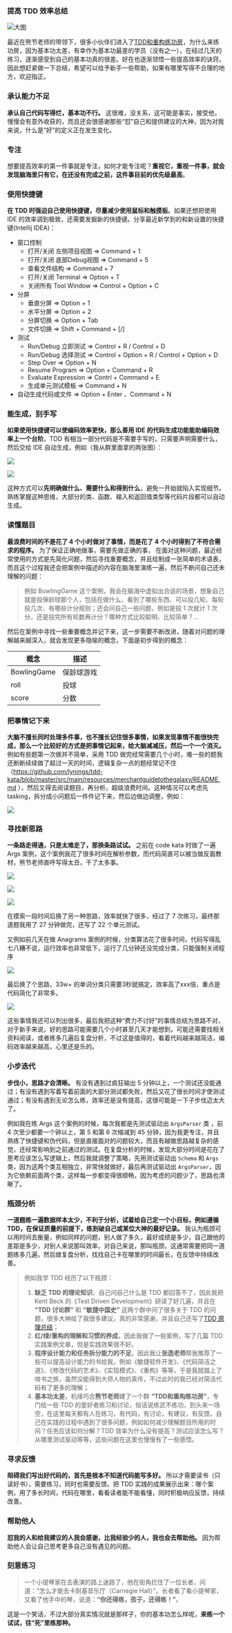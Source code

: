 ### 提高 TDD 效率总结

![大图](picture.jpeg)

最近在熊节老师的带领下，很多小伙伴们进入了[TDD和重构练功房](https://mp.weixin.qq.com/s/y4wqiT1JrkzR3MVfLA1FqQ)，为什么来练功房，因为基本功太差，有幸作为基本功最差的学员（没有之一），在经过几天的练习，逐渐感受到自己的基本功真的很差。好在也逐渐领悟一些提高效率的诀窍，因此想赶紧做一下总结，希望可以给予新手一些帮助，如果有哪里写得不合理的地方，欢迎指正。

### 承认能力不足
**承认自己代码写得烂，基本功不行。** 这很难，没关系，这可能是事实，接受他，慢慢会有意外收获的，而且还会很感谢那些“怼”自己和提供建议的大神，因为对我来说，什么是“好”的定义正在发生变化。

### 专注
想要提高效率的第一件事就是专注，如何才能专注呢？**重视它，重视一件事，就会发现脑海里只有它，在还没有完成之前，这件事目前的优先级最高**。

### 使用快捷键
**在 TDD 时强迫自己使用快捷键，尽量减少使用鼠标和触摸板**。如果还想把使用 IDE 的效率调到极致，还需要发掘新的快捷键。分享最近新学到的和新设置的快捷键(Intellij IDEA)：

- 窗口控制
    - 打开/关闭 左侧项目视图 => Command + 1
    - 打开/关闭 底部Debug视图 => Command + 5
    - 查看文件结构 => Command + 7
    - 打开/关闭 Terminal => Option + T
    - 关闭所有 Tool Window => Control + Option + C
- 分屏
    - 垂直分屏 => Option + 1
    - 水平分屏 => Option + 2
    - 分屏切换 => Option + Tab
    - 文件切换 => Shift + Command + [/]
- 测试
    - Run/Debug 立即测试 => Control + R / Control + D 
    - Run/Debug 选择测试 => Control + Option + R / Control + Option + D
    - Step Over => Option + N
    - Resume Program => Option + Command + R
    - Evaluate Expression => Contrl + Command + E
    - 生成单元测试模板 => Command + N
- 自动生成代码或文件 => Option + Enter 、Command + N

### 能生成，别手写
**如果使用快捷键可以使编码效率更快，那么善用 IDE 的代码生成功能能助编码效率上一个台阶**。TDD 有相当一部分代码是不需要手写的，只需要声明需要什么，然后交给 IDE 自动生成，例如（我从群里面拿的两张图）：

![](https://user-gold-cdn.xitu.io/2019/4/17/16a2aa80f3d958a7?w=970&h=558&f=png&s=373105)

![](https://user-gold-cdn.xitu.io/2019/4/17/16a2aa82bb4c9331?w=582&h=242&f=png&s=98425)

这种方式可以**先明确做什么、需要什么和得到什么**，避免一开始就陷入实现细节。熟练掌握这种思维，大部分的类、函数、输入和返回值类型等代码片段都可以自动生成。

### 读懂题目
**最浪费时间的不是花了 4 个小时做对了事情，而是花了 4 个小时得到了不符合需求的程序。** 为了保证正确地做事，需要先做正确的事， 在面对这种问题，最近经常使用的方式是先简化问题，然后寻找重要概念，并且绘制成一张简单的术语表，而且这个过程我还会把案例中描述的内容在脑海里演练一遍，然后不断问自己还未理解的问题：
> 例如 BowlingGame 这个案例，我会在脑海中虚拟出合适的场景，想象自己就是投保龄球那个人，包括在做什么、看到了哪些东西、可以投几轮、每轮投几次、有哪些计分规则；还会问自己一些问题，例如是投 1 次就计 1 次分，还是投完所有轮数再计分？哪种方式比较聪明、比较简单？...

然后在案例中寻找一些重要概念并记下来，这一步需要不断改进，随着对问题的理解越来越深入，就会发现更多隐喻的概念，下面是初步得到的概念：

|概念|描述|
|----|----|
|BowlingGame|保龄球游戏|
|roll| 投球|
|score|分数|

### 把事情记下来
**大脑不擅长同时处理多件事，也不擅长记住很多事情，如果发现事情不能很快完成，那么一个比较好的方式是把事情记起来，给大脑减减压，然后一个一个消灭。** 例如有些题第一次做并不简单，采用 TDD 做完经常需要几个小时，难一些的题我还断断续续做了超过一天的时间，逻辑复杂一点的题经常记不住（https://github.com/lynings/tdd-kata/blob/master/src/main/resources/merchantguidetothegalaxy/README.md ），然后又得去阅读题目，再分析，超级浪费时间。这种情况可以考虑先 tasking，拆分成小问题后一件件记下来，然后边做边调整，例如：

![](https://user-gold-cdn.xitu.io/2019/4/17/16a2a038d174652c?w=1184&h=1244&f=png&s=298467)

### 寻找新思路
**一条路走得通，只是太难走了，那换条路试试。** 之前在 code kata 时做了一遍 Args 案例，这个案例我花了很多时间在解析参数，而代码简直可以被当做反面教材，熊节老师直呼写得太丑，干了太多事。

![](https://user-gold-cdn.xitu.io/2019/4/17/16a29de6765e7b9e?w=1080&h=178&f=png&s=37815)

![](https://user-gold-cdn.xitu.io/2019/4/17/16a29e21632acf46?w=1084&h=282&f=png&s=46123)

![](https://user-gold-cdn.xitu.io/2019/4/17/16a29de1fd73bc8a?w=1080&h=2244&f=png&s=1039145)

在摸索一段时间后换了另一种思路，效率就快了很多，经过了 7 次练习，最终那道题我用了 27 分钟做完，还写了 22 个单元测试。

又例如前几天在做 Anagrams 案例的时候，分类算法花了很多时间，代码写得乱七八糟不说，运行效率也非常低下，运行了几分钟还没完成分类，只能强制关闭程序

![](https://user-gold-cdn.xitu.io/2019/4/17/16a29ea55c1ca0cf?w=1466&h=1316&f=png&s=274748)

最后换了个思路，33w+ 的单词分类只需要3秒就搞定，效率高了xxx倍，重点是代码简化了非常多。

![](https://user-gold-cdn.xitu.io/2019/4/17/16a29ed7caaebe50?w=956&h=616&f=png&s=88567)

这些事情我还可以列出很多，最后我把这种“费力不讨好”的事情总结为思路不对，对于新手来说，好的思路可能需要几个小时甚至几天才能想到，可能还需要找相关资料阅读，或者练多几遍后复盘分析，不过这是值得的，看着代码越来越简洁，编码效率越来越高，心里还是乐的。

### 小步迭代
**步伐小，思路才会清晰。**
有没有遇到过疯狂输出 5 分钟以上，一个测试还没能通过；有没有遇到写着写着前面的大部分测试都失败，然后又花了很长时间才使测试通过；有没有遇到无论怎么练，效率还是没有提高，这很可能是一下子步伐迈太大了。

例如我在练 Args 这个案例的时候，每次我都是先测试驱动出 `ArgsParser` 类 ，前 4 次至少都要一个钟以上，第 5 和第 6 次缩减到 45 分钟，因为我更专注，并且熟练了快捷键和伪代码，但是直接面对的问题较大，而且有越做思路越复杂的感觉，还经常影响到之前通过的测试。在复盘分析的时候，发现大部分时间是花在了思考应该怎么写逻辑上，然后我就调整了策略，先用测试驱动出 `Schema` 和 `Args` 类，因为这两个类互相独立，非常快就做好，最后再测试驱动出 `ArgsParser`，因为它依赖前面两个类，这样每一步都变得很顺畅，因为考虑的问题少了，思路也清晰了。

### 瓶颈分析
**一道题练一遍数据样本太少，不利于分析，试着给自己定一个小目标，例如遵循 TDD，在保证质量的前提下，练到破自己或某位大神的最好记录。** 我认为瓶颈可以用时间去衡量，例如同样的问题，别人做了多久，最好成绩是多少，自己跟他的差距是多少，对别人来说那叫效率，对自己来说，那叫瓶颈，这通常需要把同一道题练多几遍，然后做复盘分析，找找自己卡在哪里的时间最长，在反馈中持续改善。
> 例如我学 TDD 经历了以下瓶颈：
>1. **缺乏 TDD 的理论知识**，自己问自己什么是 TDD 都回答不了，因此我把 Kent Beck 的《Test Driven Development》研读了好几遍，并且在 **“TDD 讨论群”** 和 **“敏捷中国史”** 这两个群中问了很多关于 TDD 的问题，很多大神给了我很多建议，真的非常感谢，并且自己还写了[TDD 原理总结](https://mp.weixin.qq.com/s/CYHshxaMtffmHms91LExnA)；
>2. **红/绿/重构的理解和习惯的养成**，因此我做了一些案例，写了几篇 TDD 实践案例文章，但是实践效果很不好。
> 3. **程序设计能力和任务拆分能力的不足**，因此我让**张逸老师**帮我推荐了一些可以提高设计能力的书给我，例如《敏捷软件开发》、《代码简洁之道》、《修改代码的艺术》、《实现模式》、《重构》等等，于是我就踏上了啃书之旅，虽然没能得到大师人物的真传，不过此时的我已经对简洁代码有了更多的理解；
> 4. **基本功太差**，机缘巧合**熊节老师**建了一个群 **“TDD和重构练功房”**，专门给一些 TDD 的爱好者练习和讨论，俗话说练武不练功，到头来一场空，在这里每天都有人在练习，有代码，有讨论，有建议，有反馈。自己在实践的过程中遇到了很多问题，例如如何减少理解题目所用的时间？任务应该如何分解？TDD 效率为什么没有提高？测试应该怎么写？从哪里测试驱动等等，这些问题在这里也慢慢有了一些感悟。

### 寻求反馈
**阻碍我们写出好代码的，首先是根本不知道代码能写多好。** 所以才需要读书（只读好书），需要练习，同时也需要反馈。把 TDD 实践的成果展示出来：哪个案例，用了多长时间，代码在哪里，看看读者能不能看懂，同时积极响应反馈，持续改善。

### 帮助他人
**怼我的人和给我建议的人我会感谢，比我经验少的人，我也会去帮助他。** 因为帮助他人会让自己思考更多自己没有遇见的问题。

### 刻意练习
> 一个小提琴家在去表演的路上迷路了，他在街角拦住了一位长者，问道：“怎么才能去卡耐基音乐厅（Carnegie Hall）”。长者看了看小提琴家，又看了他手中的琴，说道：**“你还得练，孩子，还得练！”**。

这是一个笑话，不过大部分真实情况就是那样子，你的基本功怎么样呢，**来练一个试试，往“死”里练那种。**